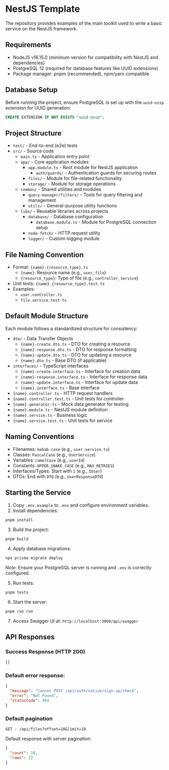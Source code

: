 # NestJS Template

The repository provides examples of the main toolkit used to write a basic service on the NestJS framework.

## Requirements
- NodeJS v16.15.0 (minimum version for compatibility with NestJS and dependencies)
- PostgreSQL 12 (required for database features like UUID extensions)
- Package manager: pnpm (recommended), npm/yarn compatible

## Database Setup
Before running the project, ensure PostgreSQL is set up with the `uuid-ossp` extension for UUID generation:
```sql
CREATE EXTENSION IF NOT EXISTS "uuid-ossp";
```

## Project Structure
- `test/`                  - End-to-end (e2e) tests
- `src/`                   - Source code
  - `main.ts`              - Application entry point
  - `app/`                 - Core application modules
    - `app.module.ts`      - Root module for NestJS application
      - `auth/guards/`       - Authentication guards for securing routes
    - `files/`               - Module for file-related functionality
    - `storage/`             - Module for storage operations
  - `common/`              - Shared utilities and modules
    - `query-manager/filters/` - Tools for query filtering and management
    - `utils/`             - General-purpose utility functions
  - `libs/`                - Reusable libraries across projects
    - `database/`            - Database configuration
      - `database.module.ts` - Module for PostgreSQL connection setup
    - `node-fetch/`        - HTTP request utility
    - `logger/`            - Custom logging module

## File Naming Convention
- Format: `{name}.{resource_type}.ts`
  - `{name}`: Resource name (e.g., `user`, `file`)
  - `{resource_type}`: Type of file (e.g., `controller`, `service`)
- Unit tests: `{name}.{resource_type}.test.ts`
- Examples:
  - `user.controller.ts`
  - `file.service.test.ts`

## Default Module Structure
Each module follows a standardized structure for consistency:
- `dto/`                   - Data Transfer Objects
  - `{name}-create.dto.ts` - DTO for creating a resource
  - `{name}-response.dto.ts` - DTO for response formatting
  - `{name}-update.dto.ts` - DTO for updating a resource
  - `{name}.dto.ts`        - Base DTO (if applicable)
- `interfaces/`            - TypeScript interfaces
  - `{name}-create.interface.ts` - Interface for creation data
  - `{name}-response.interface.ts` - Interface for response data
  - `{name}-update.interface.ts` - Interface for update data
  - `{name}.interface.ts`  - Base interface
- `{name}.controller.ts`   - HTTP request handlers
- `{name}.controller.test.ts` - Unit tests for controller
- `{name}.generator.ts`    - Mock data generator for testing
- `{name}.module.ts`       - NestJS module definition
- `{name}.service.ts`      - Business logic
- `{name}.service.test.ts` - Unit tests for service

## Naming Conventions
- Filenames: `kebab-case` (e.g., `user-service.ts`)
- Classes: `PascalCase` (e.g., `UserService`)
- Variables: `camelCase` (e.g., `userId`)
- Constants: `UPPER_SNAKE_CASE` (e.g., `MAX_RETRIES`)
- Interfaces/Types: Start with `I` (e.g., `IUser`)
- DTOs: End with `DTO` (e.g., `UserResponseDTO`)

## Starting the Service
1. Copy `.env.example` to `.env` and configure environment variables.
2. Install dependencies:

```
pnpm install
```
3. Build the project:

```
pnpm build
```
4. Apply database migrations:

```
npx prisma migrate deploy
```
*Note*: Ensure your PostgreSQL server is running and `.env` is correctly configured.

5. Run tests:
```
pnpm tests
```
6. Start the server:
```
pnpm run run
```
7. Access Swagger UI at: `http://localhost:3060/api/swagger`

## API Responses
### Success Response (HTTP 200)
```json
{}
```

### Default error response:

```json
{
  "message": "Cannot POST /api/auth/native/sign-up/check",
  "error": "Not Found",
  "statusCode": 404
}
```

### Default pagination

`GET - /api/files?offset=10&limit=10`

Default response with server pagination:

```json
{
  "count": 10,
  "rows": []
}
```
